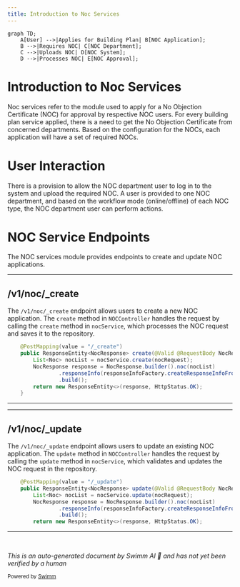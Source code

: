 ```yaml
---
title: Introduction to Noc Services
---
```

```mermaid
graph TD;
    A[User] -->|Applies for Building Plan| B[NOC Application];
    B -->|Requires NOC| C[NOC Department];
    C -->|Uploads NOC| D[NOC System];
    D -->|Processes NOC| E[NOC Approval];
```

# Introduction to Noc Services

Noc services refer to the module used to apply for a No Objection Certificate (NOC) for approval by respective NOC users. For every building plan service applied, there is a need to get the No Objection Certificate from concerned departments. Based on the configuration for the NOCs, each application will have a set of required NOCs.

# User Interaction

There is a provision to allow the NOC department user to log in to the system and upload the required NOC. A user is provided to one NOC department, and based on the workflow mode (online/offline) of each NOC type, the NOC department user can perform actions.

# NOC Service Endpoints

The NOC services module provides endpoints to create and update NOC applications.

<SwmSnippet path="/municipal-services/noc-services/src/main/java/org/egov/noc/web/controller/NOCController.java" line="72">

---

## /v1/noc/\_create

The `/v1/noc/_create` endpoint allows users to create a new NOC application. The <SwmToken path="municipal-services/noc-services/src/main/java/org/egov/noc/web/controller/NOCController.java" pos="73:8:8" line-data="	public ResponseEntity&lt;NocResponse&gt; create(@Valid @RequestBody NocRequest nocRequest) {">`create`</SwmToken> method in <SwmToken path="municipal-services/noc-services/src/main/java/org/egov/noc/web/controller/NOCController.java" pos="64:4:4" line-data="public class NOCController {">`NOCController`</SwmToken> handles the request by calling the <SwmToken path="municipal-services/noc-services/src/main/java/org/egov/noc/web/controller/NOCController.java" pos="73:8:8" line-data="	public ResponseEntity&lt;NocResponse&gt; create(@Valid @RequestBody NocRequest nocRequest) {">`create`</SwmToken> method in <SwmToken path="municipal-services/noc-services/src/main/java/org/egov/noc/web/controller/NOCController.java" pos="74:10:10" line-data="		List&lt;Noc&gt; nocList = nocService.create(nocRequest);">`nocService`</SwmToken>, which processes the NOC request and saves it to the repository.

```java
	@PostMapping(value = "/_create")
	public ResponseEntity<NocResponse> create(@Valid @RequestBody NocRequest nocRequest) {
		List<Noc> nocList = nocService.create(nocRequest);
		NocResponse response = NocResponse.builder().noc(nocList)
				.responseInfo(responseInfoFactory.createResponseInfoFromRequestInfo(nocRequest.getRequestInfo(), true))
				.build();
		return new ResponseEntity<>(response, HttpStatus.OK);
	}
```

---

</SwmSnippet>

<SwmSnippet path="/municipal-services/noc-services/src/main/java/org/egov/noc/web/controller/NOCController.java" line="81">

---

## /v1/noc/\_update

The `/v1/noc/_update` endpoint allows users to update an existing NOC application. The <SwmToken path="municipal-services/noc-services/src/main/java/org/egov/noc/web/controller/NOCController.java" pos="82:8:8" line-data="	public ResponseEntity&lt;NocResponse&gt; update(@Valid @RequestBody NocRequest nocRequest) {">`update`</SwmToken> method in <SwmToken path="municipal-services/noc-services/src/main/java/org/egov/noc/web/controller/NOCController.java" pos="64:4:4" line-data="public class NOCController {">`NOCController`</SwmToken> handles the request by calling the <SwmToken path="municipal-services/noc-services/src/main/java/org/egov/noc/web/controller/NOCController.java" pos="82:8:8" line-data="	public ResponseEntity&lt;NocResponse&gt; update(@Valid @RequestBody NocRequest nocRequest) {">`update`</SwmToken> method in <SwmToken path="municipal-services/noc-services/src/main/java/org/egov/noc/web/controller/NOCController.java" pos="83:10:10" line-data="		List&lt;Noc&gt; nocList = nocService.update(nocRequest);">`nocService`</SwmToken>, which validates and updates the NOC request in the repository.

```java
	@PostMapping(value = "/_update")
	public ResponseEntity<NocResponse> update(@Valid @RequestBody NocRequest nocRequest) {
		List<Noc> nocList = nocService.update(nocRequest);
		NocResponse response = NocResponse.builder().noc(nocList)
				.responseInfo(responseInfoFactory.createResponseInfoFromRequestInfo(nocRequest.getRequestInfo(), true))
				.build();
		return new ResponseEntity<>(response, HttpStatus.OK);
```

---

</SwmSnippet>

&nbsp;

*This is an auto-generated document by Swimm AI 🌊 and has not yet been verified by a human*

<SwmMeta version="3.0.0" repo-id="Z2l0aHViJTNBJTNBRElHSVQtT1NTJTNBJTNBU3dpbW0tRGVtbw==" repo-name="DIGIT-OSS" doc-type="overview"><sup>Powered by [Swimm](/)</sup></SwmMeta>
